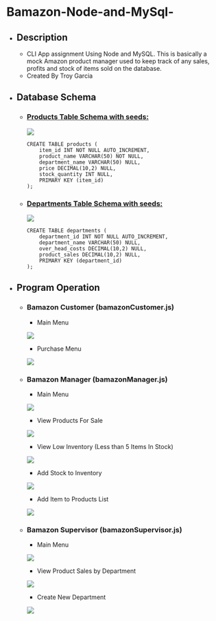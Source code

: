 # Bamazon-Node-and-MySql-
* ## Description

  * CLI App assignment Using Node and MySQL. This is basically a mock Amazon product manager used to keep track of any sales, profits and stock of items sold on the database.
  * Created By Troy Garcia

* ## Database Schema
  * ### [Products Table Schema with seeds:](https://gyazo.com/a9130d89c63472c42f8d4a2afe3479ee)
    ![](https://i.gyazo.com/a9130d89c63472c42f8d4a2afe3479ee.png)
    ``` 
    CREATE TABLE products (
        item_id INT NOT NULL AUTO_INCREMENT,
        product_name VARCHAR(50) NOT NULL,
        department_name VARCHAR(50) NULL,
        price DECIMAL(10,2) NULL,
        stock_quantity INT NULL,
        PRIMARY KEY (item_id)
    );
    ```

  * ### [Departments Table Schema with seeds:](https://gyazo.com/9a093d24b117a1c3baa01ac51dc35142)
    ![](https://i.gyazo.com/a9130d89c63472c42f8d4a2afe3479ee.png)
    ```
    CREATE TABLE departments (
        department_id INT NOT NULL AUTO_INCREMENT,
        department_name VARCHAR(50) NULL,
        over_head_costs DECIMAL(10,2) NULL,
        product_sales DECIMAL(10,2) NULL,
        PRIMARY KEY (department_id)
    );
    ```
* ## Program Operation 

  * ### Bamazon Customer (bamazonCustomer.js)
    * Main Menu
  
    ![](https://i.gyazo.com/725827f7734986a0b6762d75c76b6ed3.png)
    * Purchase Menu
  
    ![](https://i.gyazo.com/cbb9f0940e56d3e39a4a9db358f27305.png)
  * ### Bamazon Manager (bamazonManager.js)
    * Main Menu
  
    ![](https://i.gyazo.com/97b1db6ba2ba31e4bd68930d0fb2c869.png)
    * View Products For Sale
  
    ![](https://i.gyazo.com/114fb6f04127ceba8e28f0c7bcc68124.png)
    * View Low Inventory (Less than 5 Items In Stock)
    
    ![](https://i.gyazo.com/7643746ca8e81a064934db2b6ba23d9d.png)
    * Add Stock to Inventory
    
    ![](https://i.gyazo.com/176d4117f6b4d1897365697fdbb0b828.png)
    * Add Item to Products List
    
    ![](https://i.gyazo.com/2faa0d0429e9a2c2bbf4d29778e5ecad.png)
    
  * ### Bamazon Supervisor (bamazonSupervisor.js)
    * Main Menu
  
    ![](https://i.gyazo.com/f242bc5e5c2477a52700a01b00bbb9c5.png)
    * View Product Sales by Department
  
    ![](https://i.gyazo.com/28b73ed28c078e68f6fa2ebf76bf7703.png)
    * Create New Department
    
    ![](https://i.gyazo.com/5327736d6fff0829dac5f8c4b4554eae.png)
